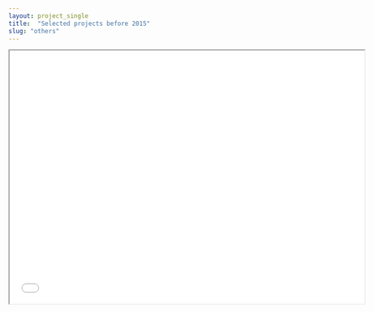 ```yaml
---
layout: project_single
title:  "Selected projects before 2015"
slug: "others"
---
```


<iframe src="/static/projects/old_projects.pdf" width="700" height="500"> </iframe>